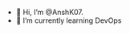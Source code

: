 - 👋 Hi, I’m @AnshK07.
- 🌱 I’m currently learning DevOps
<!---
AnshK07/AnshK07 is a ✨ special ✨ repository because its `README.md` (this file) appears on your GitHub profile.
You can click the Preview link to take a look at your changes.
--->

